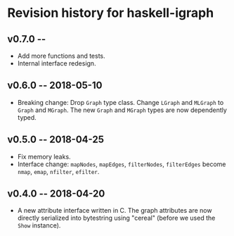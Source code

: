 Revision history for haskell-igraph
===================================

v0.7.0 --
-----------

* Add more functions and tests.
* Internal interface redesign.

v0.6.0 -- 2018-05-10
--------------------

* Breaking change: Drop `Graph` type class. Change `LGraph` and `MLGraph` to
`Graph` and `MGraph`. The new `Graph` and `MGraph` types are now dependently typed.

v0.5.0 -- 2018-04-25
--------------------

* Fix memory leaks.
* Interface change: `mapNodes`, `mapEdges`, `filterNodes`, `filterEdges` become
`nmap`, `emap`, `nfilter`, `efilter`.


v0.4.0 -- 2018-04-20
--------------------

* A new attribute interface written in C. The graph attributes are now directly serialized into bytestring using "cereal" (before we used the `Show` instance).
